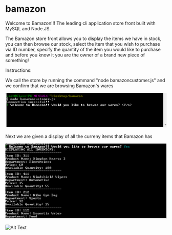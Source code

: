 # bamazon

Welcome to Bamazon!!! The leading cli application store front built with MySQL and Node.JS. 

The Bamazon store front allows you to display the items we have in stock, you can then browse our stock, select the item that you wish to purchase via ID number, specify the quantity of the item you would like to purchase and before you know it you are the owner of a brand new piece of something!

Instructions:

We call the store by running the command "node bamazoncustomer.js" and we confirm that we are browsing Bamazon's wares

 ![Alt Text](node.png)




Next we are given a display of all the curreny items that Bamazon has

![Alt Text](products1.png)


![Alt Text](products2.png)
      
